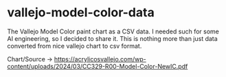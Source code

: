 # vallejo-model-color-data
The Vallejo Model Color paint chart as a CSV data. I needed such for some AI engineering, so I decided to share it. This is nothing more than just data converted from nice vallejo chart to csv format.

Chart/Source -> https://acrylicosvallejo.com/wp-content/uploads/2024/03/CC329-R00-Model-Color-NewIC.pdf

